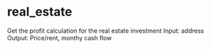 # real_estate

Get the profit calculation for the real estate investment
Input: address
Output: Price/rent, monthy cash flow
